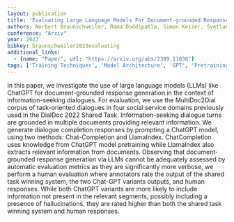 ```yaml
---
layout: publication
title: 'Evaluating Large Language Models For Document-grounded Response Generation In Information-seeking Dialogues'
authors: Norbert Braunschweiler, Rama Doddipatla, Simon Keizer, Svetlana Stoyanchev
conference: "Arxiv"
year: 2023
bibkey: braunschweiler2023evaluating
additional_links:
  - {name: "Paper", url: "https://arxiv.org/abs/2309.11838"}
tags: ['Training Techniques', 'Model Architecture', 'GPT', 'Pretraining Methods', 'Prompting']
---
```

In this paper, we investigate the use of large language models (LLMs) like
ChatGPT for document-grounded response generation in the context of
information-seeking dialogues. For evaluation, we use the MultiDoc2Dial corpus
of task-oriented dialogues in four social service domains previously used in
the DialDoc 2022 Shared Task. Information-seeking dialogue turns are grounded
in multiple documents providing relevant information. We generate dialogue
completion responses by prompting a ChatGPT model, using two methods:
Chat-Completion and LlamaIndex. ChatCompletion uses knowledge from ChatGPT
model pretraining while LlamaIndex also extracts relevant information from
documents. Observing that document-grounded response generation via LLMs cannot
be adequately assessed by automatic evaluation metrics as they are
significantly more verbose, we perform a human evaluation where annotators rate
the output of the shared task winning system, the two Chat-GPT variants
outputs, and human responses. While both ChatGPT variants are more likely to
include information not present in the relevant segments, possibly including a
presence of hallucinations, they are rated higher than both the shared task
winning system and human responses.
